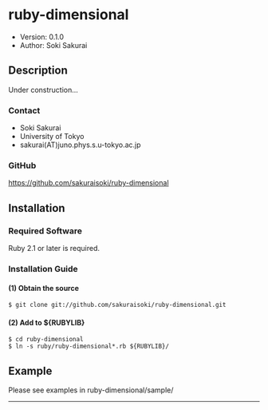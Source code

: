 ruby-dimensional
========================================

- Version: 0.1.0
- Author: Soki Sakurai


Description
----------------------------------------
Under construction...


### Contact

- Soki Sakurai
- University of Tokyo
- sakurai(AT)juno.phys.s.u-tokyo.ac.jp

### GitHub

https://github.com/sakuraisoki/ruby-dimensional


Installation
----------------------------------------

### Required Software

Ruby 2.1 or later is required.


### Installation Guide

#### (1) Obtain the source

    $ git clone git://github.com/sakuraisoki/ruby-dimensional.git

#### (2) Add to ${RUBYLIB}

    $ cd ruby-dimensional
    $ ln -s ruby/ruby-dimensional*.rb ${RUBYLIB}/


Example
----------------------------------------
Please see examples in ruby-dimensional/sample/


****************************************
